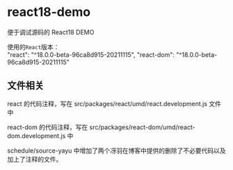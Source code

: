 # react18-demo

便于调试源码的 React18 DEMO

使用的`React`版本：  
 "react": "^18.0.0-beta-96ca8d915-20211115",
"react-dom": "^18.0.0-beta-96ca8d915-20211115"

## 文件相关

react 的代码注释，写在 src/packages/react/umd/react.development.js 文件中

react-dom 的代码注释，写在 src/packages/react-dom/umd/react-dom.development.js 中

schedule/source-yayu 中增加了两个冴羽在博客中提供的删除了不必要代码以及加上了注释的文件。
